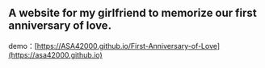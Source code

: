 ## A website for my girlfriend to memorize our first anniversary of love.

demo：[https://ASA42000.github.io/First-Anniversary-of-Love](https://asa42000.github.io)
